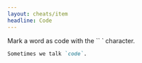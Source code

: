 ```yaml
---
layout: cheats/item
headline: Code
---
```


Mark a word as code with the `` ` character.

```markdown
Sometimes we talk `code`.
```
